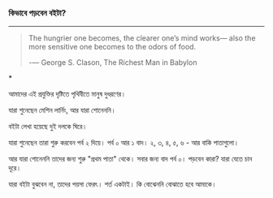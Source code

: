 ### 

### 

### কিভাবে পড়বেন বইটা?

---

> The hungrier one becomes, the clearer one’s mind works— also the more sensitive one becomes to the odors of food.
>
> -― George S. Clason, The Richest Man in Babylon

\*

আমাদের এই প্রযুক্তির দৃষ্টিতে পৃথিবীতে মানুষ দুধরণের।

যারা শুনেছেন মেশিন লার্নিং, আর যারা শোনেননি।

বইটা লেখা হয়েছে দুই দলকে ঘিরে।

যারা শুনেছেন তারা শুরু করবেন পর্ব ২ দিয়ে। পর্ব ০ আর ১ বাদ। ২, ৩, ৪, ৫, ৬ - আর বাকি পাতাগুলো।

আর যারা শোনেননি তাদের জন্য শুরু "প্রথম পাতা" থেকে। সবার জন্য বাদ পর্ব ০। পড়বেন কারা? যারা যেতে চান দূরে।

যারা বইটা বুঝবেন না, তাদের পয়সা ফেরৎ। শর্ত একটাই। কি বোঝেননি বোঝাতে হবে আমাকে।

